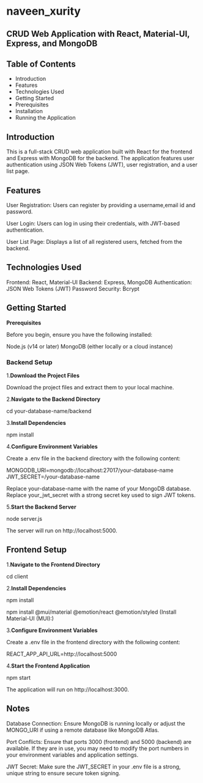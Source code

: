 # naveen_xurity

## CRUD Web Application with React, Material-UI, Express, and MongoDB

## Table of Contents
* Introduction
* Features
* Technologies Used
* Getting Started
* Prerequisites
* Installation
* Running the Application

## Introduction

This is a full-stack CRUD web application built with React for the frontend and Express with MongoDB for the backend. The application features user authentication using JSON Web Tokens (JWT), user registration, and a user list page.

## Features

User Registration: Users can register by providing a username,email id and password.

User Login: Users can log in using their credentials, with JWT-based authentication.

User List Page: Displays a list of all registered users, fetched from the backend.

## Technologies Used

Frontend: React, Material-UI
Backend: Express, MongoDB
Authentication: JSON Web Tokens (JWT)
Password Security: Bcrypt

## Getting Started

**Prerequisites**

Before you begin, ensure you have the following installed:

Node.js (v14 or later)
MongoDB (either locally or a cloud instance)

### Backend Setup

1.**Download the Project Files**

Download the project files and extract them to your local machine.

2.**Navigate to the Backend Directory**

cd your-database-name/backend

3.**Install Dependencies**

npm install

4.**Configure Environment Variables**

Create a .env file in the backend directory with the following content:

MONGODB_URI=mongodb://localhost:27017/your-database-name
JWT_SECRET=/your-database-name

Replace your-database-name with the name of your MongoDB database.
Replace your_jwt_secret with a strong secret key used to sign JWT tokens.

5.**Start the Backend Server**

node server.js

The server will run on http://localhost:5000.

## Frontend Setup

1.**Navigate to the Frontend Directory**

cd client

2.**Install Dependencies**

npm install

npm install @mui/material @emotion/react @emotion/styled (Install Material-UI (MUI):)

3.**Configure Environment Variables**

Create a .env file in the frontend directory with the following content:

REACT_APP_API_URL=http://localhost:5000

4.**Start the Frontend Application**

npm start

The application will run on http://localhost:3000.

## Notes

Database Connection: Ensure MongoDB is running locally or adjust the MONGO_URI if using a remote database like MongoDB Atlas.

Port Conflicts: Ensure that ports 3000 (frontend) and 5000 (backend) are available. If they are in use, you may need to modify the port numbers in your environment variables and application settings.

JWT Secret: Make sure the JWT_SECRET in your .env file is a strong, unique string to ensure secure token signing.
